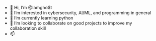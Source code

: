 - 👋 Hi, I’m @Iamgho$t
- 👀 I’m interested in cybersecurity, AI/ML, and programming in general 
- 🌱 I’m currently learning python
- 💞️ I’m looking to collaborate on good projects to improve my collaboration skill
- 📫 

<!---
Iiamghost/Iiamghost is a ✨ special ✨ repository because its `README.md` (this file) appears on your GitHub profile.
You can click the Preview link to take a look at your changes.
--->
